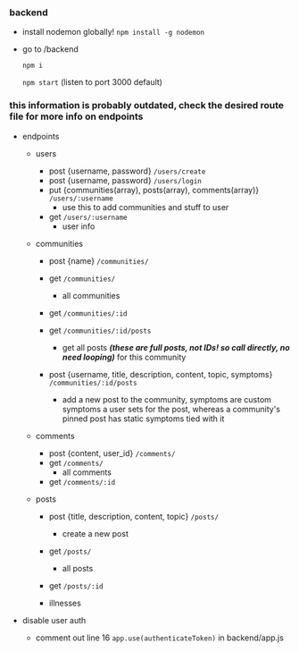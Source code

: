 ### backend
- install nodemon globally!
    `npm install -g nodemon` 
- go to /backend

    `npm i` 

    `npm start` (listen to port 3000 default)
    
### this information is probably outdated, check the desired route file for more info on endpoints

- endpoints
  - users
    - post {username, password} `/users/create`
    - post {username, password} `/users/login`
    - put {communities(array), posts(array), comments(array)} `/users/:username`
      - use this to add communities and stuff to user
    - get `/users/:username`
      - user info
  - communities
    - post {name} `/communities/`
    - get `/communities/`
      - all communities
    - get `/communities/:id`
    - get `/communities/:id/posts`

      - get all posts ***(these are full posts, not IDs! so call directly, no need looping)*** for this community
    - post {username, title, description, content, topic, symptoms} `/communities/:id/posts`

      - add a new post to the community, symptoms are custom symptoms a user sets for the post, whereas a community's pinned post has static symptoms tied with it

  - comments
    - post {content, user_id} `/comments/`
    - get `/comments/`
      - all comments
    - get `/comments/:id`
  - posts
    - post {title, description, content, topic} `/posts/`
      - create a new post
    - get `/posts/`
      - all posts
    - get `/posts/:id`

    - illnesses


- disable user auth
  - comment out line 16 `app.use(authenticateToken)` in backend/app.js
